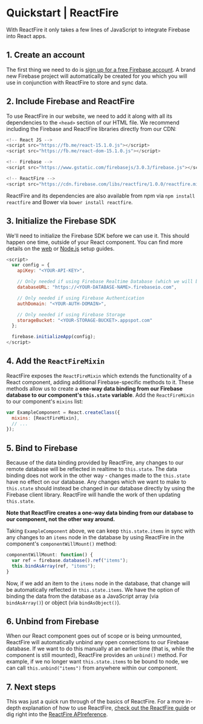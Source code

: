 # Quickstart | ReactFire

With ReactFire it only takes a few lines of JavaScript to integrate Firebase into React apps.


## 1. Create an account

The first thing we need to do is [sign up for a free Firebase account](https://firebase.google.com/).
A brand new Firebase project will automatically be created for you which you will use in conjunction
with ReactFire to store and sync data.


## 2. Include Firebase and ReactFire

To use ReactFire in our website, we need to add it along with all its dependencies to the `<head>`
section of our HTML file. We recommend including the Firebase and ReactFire libraries directly from
our CDN:


```js
<!-- React JS -->
<script src="https://fb.me/react-15.1.0.js"></script>
<script src="https://fb.me/react-dom-15.1.0.js"></script>

<!-- Firebase -->
<script src="https://www.gstatic.com/firebasejs/3.0.3/firebase.js"></script>

<!-- ReactFire -->
<script src="https://cdn.firebase.com/libs/reactfire/1.0.0/reactfire.min.js"></script>
```

ReactFire and its dependencies are also available from npm via `npm install reactfire` and Bower
via `bower install reactfire`.


## 3. Initialize the Firebase SDK

We'll need to initialize the Firebase SDK before we can use it. This should happen one time, outside
of your React component. You can find more details on the [web](https://firebase.google.com/docs/web/setup)
or [Node.js](https://firebase.google.com/docs/server/setup) setup guides.

```js
<script>
  var config = {
    apiKey: "<YOUR-API-KEY>",

    // Only needed if using Firebase Realtime Database (which we will be in this example)
    databaseURL: "https://<YOUR-DATABASE-NAME>.firebaseio.com",

    // Only needed if using Firebase Authentication
    authDomain: "<YOUR-AUTH-DOMAIN>",

    // Only needed if using Firebase Storage
    storageBucket: "<YOUR-STORAGE-BUCKET>.appspot.com"
  };

  firebase.initializeApp(config);
</script>
```


## 4. Add the `ReactFireMixin`

ReactFire exposes the `ReactFireMixin` which extends the functionality of a React component, adding
additional Firebase-specific methods to it. These methods allow us to create a **one-way data
binding from our Firebase database to our component's `this.state` variable**. Add the
`ReactFireMixin` to our component's `mixins` list:

```js
var ExampleComponent = React.createClass({
  mixins: [ReactFireMixin],
  // ...
});
```

## 5. Bind to Firebase

Because of the data binding provided by ReactFire, any changes to our remote database will be
reflected in realtime to `this.state`. The data binding does not work in the other way - changes
made to the `this.state` have no effect on our database. Any changes which we want to make to
`this.state` should instead be changed in our database directly by using the Firebase client
library. ReactFire will handle the work of then updating `this.state`.

**Note that ReactFire creates a one-way data binding from our database to our component, not the
other way around.**

Taking `ExampleComponent` above, we can keep `this.state.items` in sync with any changes to an
`items` node in the database by using ReactFire in the component's `componentWillMount()` method:

```js
componentWillMount: function() {
  var ref = firebase.database().ref("items");
  this.bindAsArray(ref, "items");
}
```

Now, if we add an item to the `items` node in the database, that change will be automatically
reflected in `this.state.items`. We have the option of binding the data from the database as a
JavaScript array (via `bindAsArray()`) or object (via `bindAsObject()`).


## 6. Unbind from Firebase

When our React component goes out of scope or is being unmounted, ReactFire will automatically
unbind any open connections to our Firebase database. If we want to do this manually at an earlier
time (that is, while the component is still mounted), ReactFire provides an `unbind()` method. For
example, if we no longer want `this.state.items` to be bound to node, we can call
`this.unbind("items")` from anywhere within our component.


## 7. Next steps

This was just a quick run through of the basics of ReactFire. For a more in-depth explanation of how
to use ReactFire, [check out the ReactFire guide](guide.md) or dig right into the
[ReactFire APIreference](reference.md).
